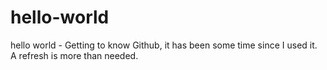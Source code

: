 # hello-world
hello world - Getting to know Github, it has been some time since I used it. A refresh is more than needed.
